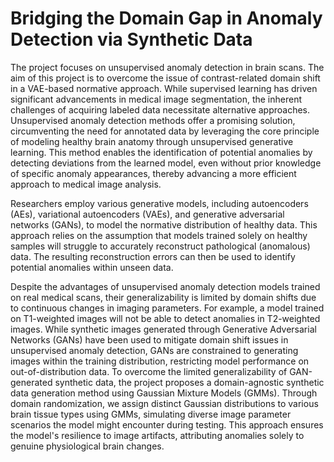 # Bridging the Domain Gap in Anomaly Detection via Synthetic Data

The project focuses on unsupervised anomaly detection in brain scans. The aim of this project is to overcome the issue of contrast-related domain shift in a VAE-based normative approach. While supervised learning has driven significant advancements in medical image segmentation, the inherent challenges of acquiring labeled data necessitate alternative approaches. Unsupervised anomaly detection methods offer a promising solution, circumventing the need for annotated data by leveraging the core principle of modeling healthy brain anatomy through unsupervised generative learning. This method enables the identification of potential anomalies by detecting deviations from the learned model, even without prior knowledge of specific anomaly appearances, thereby advancing a more efficient approach to medical image analysis.

Researchers employ various generative models, including autoencoders (AEs), variational autoencoders (VAEs), and generative adversarial networks (GANs), to model the normative distribution of healthy data. This approach relies on the assumption that models trained solely on healthy samples will struggle to accurately reconstruct pathological (anomalous) data. The resulting reconstruction errors can then be used to identify potential anomalies within unseen data.

Despite the advantages of unsupervised anomaly detection models trained on real medical scans, their generalizability is limited by domain shifts due to continuous changes in imaging parameters. For example, a model trained on T1-weighted images will not be able to detect anomalies in T2-weighted images. While synthetic images generated through Generative Adversarial Networks (GANs) have been used to mitigate domain shift issues in unsupervised anomaly detection, GANs are constrained to generating images within the training distribution, restricting model performance on out-of-distribution data. To overcome the limited generalizability of GAN-generated synthetic data, the project proposes a domain-agnostic synthetic data generation method using Gaussian Mixture Models (GMMs). Through domain randomization, we assign distinct Gaussian distributions to various brain tissue types using GMMs, simulating diverse image parameter scenarios the model might encounter during testing. This approach ensures the model's resilience to image artifacts, attributing anomalies solely to genuine physiological brain changes. 

